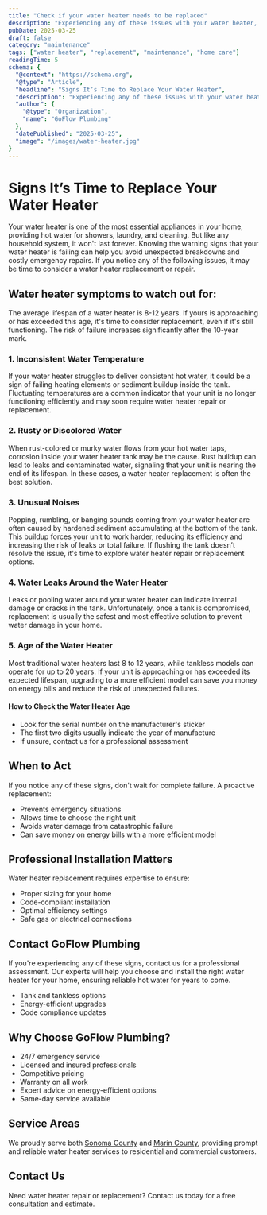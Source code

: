 ```yaml
---
title: "Check if your water heater needs to be replaced"
description: "Experiencing any of these issues with your water heater, GoFlow Plumbing offers expert water heater repair and water heater replacement services to keep your home comfortable and safe."
pubDate: 2025-03-25
draft: false
category: "maintenance"
tags: ["water heater", "replacement", "maintenance", "home care"]
readingTime: 5
schema: {
  "@context": "https://schema.org",
  "@type": "Article",
  "headline": "Signs It’s Time to Replace Your Water Heater",
  "description": "Experiencing any of these issues with your water heater, GoFlow Plumbing offers expert water heater repair and water heater replacement services to keep your home comfortable and safe.",
  "author": {
    "@type": "Organization",
    "name": "GoFlow Plumbing"
  },
  "datePublished": "2025-03-25",
  "image": "/images/water-heater.jpg"
}
---
```


# Signs It’s Time to Replace Your Water Heater

Your water heater is one of the most essential appliances in your home, providing hot water for showers, laundry, and cleaning. But like any household system, it won't last forever. Knowing the warning signs that your water heater is failing can help you avoid unexpected breakdowns and costly emergency repairs. If you notice any of the following issues, it may be time to consider a water heater replacement or repair.

## Water heater symptoms to watch out for:

The average lifespan of a water heater is 8-12 years. If yours is approaching or has exceeded this age, it's time to consider replacement, even if it's still functioning. The risk of failure increases significantly after the 10-year mark.

### 1. Inconsistent Water Temperature
If your water heater struggles to deliver consistent hot water, it could be a sign of failing heating elements or sediment buildup inside the tank. Fluctuating temperatures are a common indicator that your unit is no longer functioning efficiently and may soon require water heater repair or replacement.

### 2. Rusty or Discolored Water
When rust-colored or murky water flows from your hot water taps, corrosion inside your water heater tank may be the cause. Rust buildup can lead to leaks and contaminated water, signaling that your unit is nearing the end of its lifespan. In these cases, a water heater replacement is often the best solution.

### 3. Unusual Noises
Popping, rumbling, or banging sounds coming from your water heater are often caused by hardened sediment accumulating at the bottom of the tank. This buildup forces your unit to work harder, reducing its efficiency and increasing the risk of leaks or total failure. If flushing the tank doesn’t resolve the issue, it's time to explore water heater repair or replacement options.

### 4. Water Leaks Around the Water Heater
Leaks or pooling water around your water heater can indicate internal damage or cracks in the tank. Unfortunately, once a tank is compromised, replacement is usually the safest and most effective solution to prevent water damage in your home.

### 5. Age of the Water Heater
Most traditional water heaters last 8 to 12 years, while tankless models can operate for up to 20 years. If your unit is approaching or has exceeded its expected lifespan, upgrading to a more efficient model can save you money on energy bills and reduce the risk of unexpected failures.

#### How to Check the Water Heater Age
- Look for the serial number on the manufacturer's sticker
- The first two digits usually indicate the year of manufacture
- If unsure, contact us for a professional assessment

## When to Act

If you notice any of these signs, don't wait for complete failure. A proactive replacement:
- Prevents emergency situations
- Allows time to choose the right unit
- Avoids water damage from catastrophic failure
- Can save money on energy bills with a more efficient model

## Professional Installation Matters

Water heater replacement requires expertise to ensure:
- Proper sizing for your home
- Code-compliant installation
- Optimal efficiency settings
- Safe gas or electrical connections

## Contact GoFlow Plumbing

If you're experiencing any of these signs, contact us for a professional assessment. Our experts will help you choose and install the right water heater for your home, ensuring reliable hot water for years to come.

- Tank and tankless options
- Energy-efficient upgrades
- Code compliance updates

## Why Choose GoFlow Plumbing?

- 24/7 emergency service
- Licensed and insured professionals
- Competitive pricing
- Warranty on all work
- Expert advice on energy-efficient options
- Same-day service available

## Service Areas

We proudly serve both [Sonoma County](/sonoma-county-plumbing) and [Marin County](/marin-county-plumbing), providing prompt and reliable water heater services to residential and commercial customers.

## Contact Us

Need water heater repair or replacement? Contact us today for a free consultation and estimate.
